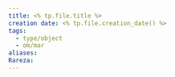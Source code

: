 ```yaml
---
title: <% tp.file.title %>
creation date: <% tp.file.creation_date() %>
tags:
  - type/object
  - om/mar
aliases: 
Rareza:
---
```


